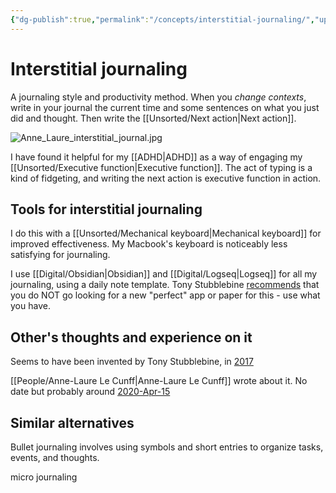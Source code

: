 ```yaml
---
{"dg-publish":true,"permalink":"/concepts/interstitial-journaling/","updated":"2024-03-20T06:47:00.402-07:00"}
---
```



# Interstitial journaling

A journaling style and productivity method. When you *change contexts*, write in your journal the current time and some sentences on what you just did and thought. Then write the [[Unsorted/Next action\|Next action]].

![Anne_Laure_interstitial_journal.jpg](/img/user/Embeds/Anne_Laure_interstitial_journal.jpg)

I have found it helpful for my [[ADHD\|ADHD]] as a way of engaging my [[Unsorted/Executive function\|Executive function]]. The act of typing is a kind of fidgeting, and writing the next action is executive function in action. 

## Tools for interstitial journaling

I do this with a [[Unsorted/Mechanical keyboard\|Mechanical keyboard]] for improved effectiveness. My Macbook's keyboard is noticeably less satisfying for journaling.

I use [[Digital/Obsidian\|Obsidian]] and [[Digital/Logseq\|Logseq]] for all my journaling, using a daily note template. Tony Stubblebine [recommends](https://www.nbcnews.com/better/lifestyle/how-interstitial-journaling-can-help-you-focus-your-day-work-ncna1036166) that you do NOT go looking for a new "perfect" app or paper for this - use what you have.

## Other's thoughts and experience on it

Seems to have been invented by Tony Stubblebine, in [2017](https://betterhumans.pub/replace-your-to-do-list-with-interstitial-journaling-to-increase-productivity-4e43109d15ef)

[[People/Anne-Laure Le Cunff\|Anne-Laure Le Cunff]] wrote about it. No date but probably around [2020-Apr-15](https://nesslabs.com/interstitial-journaling)

## Similar alternatives

Bullet journaling involves using symbols and short entries to organize tasks, events, and thoughts.

micro journaling
